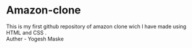 # Amazon-clone
This is my first github repository of amazon clone wich  I have  made using HTML  and CSS .
<Br>
Auther - Yogesh Maske
